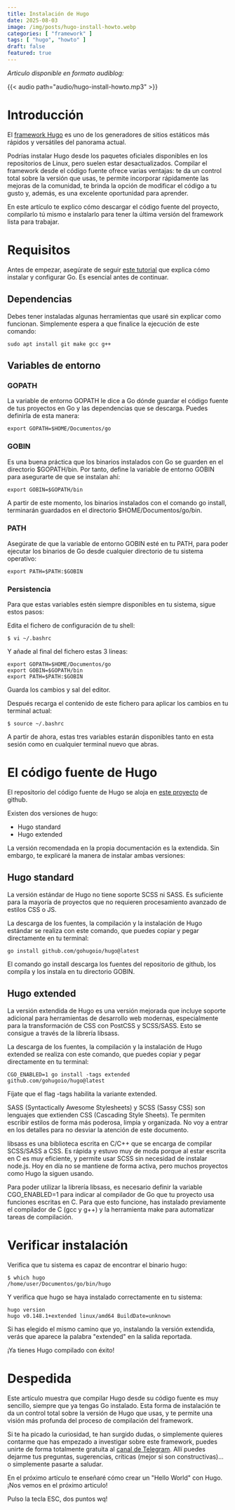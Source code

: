 ```yaml
---
title: Instalación de Hugo
date: 2025-08-03
image: /img/posts/hugo-install-howto.webp
categories: [ "framework" ]
tags: [ "hugo", "howto" ]
draft: false
featured: true
---
```


*Articulo disponible en formato audiblog:*

{{< audio path="audio/hugo-install-howto.mp3" >}}

# Introducción

El [framework Hugo](/post/2025/framework-hugo) es uno de los generadores de sitios estáticos más rápidos y versátiles del panorama actual.

Podrías instalar Hugo desde los paquetes oficiales disponibles en los repositorios de Linux, pero suelen estar desactualizados. Compilar el framework desde el código fuente ofrece varias ventajas: te da un control total sobre la versión que usas, te permite incorporar rápidamente las mejoras de la comunidad, te brinda la opción de modificar el código a tu gusto y, además, es una excelente oportunidad para aprender.

En este artículo te explico cómo descargar el código fuente del proyecto, compilarlo tú mismo e instalarlo para tener la última versión del framework lista para trabajar.

# Requisitos

Antes de empezar, asegúrate de seguir [este tutorial](/post/2025/golang-install-howto) que explica cómo instalar y configurar Go. Es esencial antes de continuar.

## Dependencias

Debes tener instaladas algunas herramientas que usaré sin explicar como funcionan. Simplemente espera a que finalice la ejecución de este comando:

```
sudo apt install git make gcc g++
```

## Variables de entorno

### GOPATH

La variable de entorno GOPATH le dice a Go dónde guardar el código fuente de tus proyectos en Go y las dependencias que se descarga. Puedes definirla de esta manera:

```
export GOPATH=$HOME/Documentos/go
```

### GOBIN

Es una buena práctica que los binarios instalados con Go se guarden en el directorio $GOPATH/bin. Por tanto, define la variable de entorno GOBIN para asegurarte de que se instalan ahí:

```
export GOBIN=$GOPATH/bin
```

A partir de este momento, los binarios instalados con el comando go install, terminarán guardados en el directorio $HOME/Documentos/go/bin.

### PATH

Asegúrate de que la variable de entorno GOBIN esté en tu PATH, para poder ejecutar los binarios de Go desde cualquier directorio de tu sistema operativo:

```
export PATH=$PATH:$GOBIN
```

### Persistencia

Para que estas variables estén siempre disponibles en tu sistema, sigue estos pasos:

Edita el fichero de configuración de tu shell:

```
$ vi ~/.bashrc
```

Y añade al final del fichero estas 3 lineas:

```
export GOPATH=$HOME/Documentos/go
export GOBIN=$GOPATH/bin
export PATH=$PATH:$GOBIN
```

Guarda los cambios y sal del editor.

Después recarga el contenido de este fichero para aplicar los cambios en tu terminal actual:

```
$ source ~/.bashrc
```

A partir de ahora, estas tres variables estarán disponibles tanto en esta sesión como en cualquier terminal nuevo que abras.

# El código fuente de Hugo

El repositorio del código fuente de Hugo se aloja en [este proyecto](https://github.com/gohugoio/hugo) de github.

Existen dos versiones de hugo:

- Hugo standard
- Hugo extended

La versión recomendada en la propia documentación es la extendida. Sin embargo, te explicaré la manera de instalar ambas versiones:

## Hugo standard

La versión estándar de Hugo no tiene soporte SCSS ni SASS. Es suficiente para la mayoría de proyectos que no requieren procesamiento avanzado de estilos CSS o JS.

La descarga de los fuentes, la compilación y la instalación de Hugo estándar se realiza con este comando, que puedes copiar y pegar directamente en tu terminal:

```
go install github.com/gohugoio/hugo@latest
```

El comando go install descarga los fuentes del repositorio de github, los compila y los instala en tu directorio GOBIN.

## Hugo extended

La versión extendida de Hugo es una versión mejorada que incluye soporte adicional para herramientas de desarrollo web modernas, especialmente para la transformación de CSS con PostCSS y SCSS/SASS. Esto se consigue a través de la librería libsass.

La descarga de los fuentes, la compilación y la instalación de Hugo extended se realiza con este comando, que puedes copiar y pegar directamente en tu terminal:

```
CGO_ENABLED=1 go install -tags extended github.com/gohugoio/hugo@latest
```

Fíjate que el flag -tags habilita la variante extended.

SASS (Syntactically Awesome Stylesheets) y SCSS (Sassy CSS) son lenguajes que extienden CSS (Cascading Style Sheets). Te permiten escribir estilos de forma más poderosa, limpia y organizada. No voy a entrar en los detalles para no desviar la atención de este documento.

libsass es una biblioteca escrita en C/C++ que se encarga de compilar SCSS/SASS a CSS. Es rápida y estuvo muy de moda porque al estar escrita en C es muy eficiente, y permite usar SCSS sin necesidad de instalar node.js. Hoy en día no se mantiene de forma activa, pero muchos proyectos como Hugo la siguen usando.

Para poder utilizar la librería libsass, es necesario definir la variable CGO_ENABLED=1 para indicar al compilador de Go que tu proyecto usa funciones escritas en C. Para que esto funcione, has instalado previamente el compilador de C (gcc y g++) y la herramienta make para automatizar tareas de compilación.

# Verificar instalación

Verifica que tu sistema es capaz de encontrar el binario hugo:

```
$ which hugo
/home/user/Documentos/go/bin/hugo
```

Y verifica que hugo se haya instalado correctamente en tu sistema:

```
hugo version
hugo v0.148.1+extended linux/amd64 BuildDate=unknown
```

Si has elegido el mismo camino que yo, instalando la versión extendida, verás que aparece la palabra "extended" en la salida reportada.

¡Ya tienes Hugo compilado con éxito!

# Despedida

Este artículo muestra que compilar Hugo desde su código fuente es muy sencillo, siempre que ya tengas Go instalado. Esta forma de instalación te da un control total sobre la versión de Hugo que usas, y te permite una visión más profunda del proceso de compilación del framework.

Si te ha picado la curiosidad, te han surgido dudas, o simplemente quieres contarme que has empezado a investigar sobre este framework, puedes unirte de forma totalmente gratuita al [canal de Telegram](https://t.me/lateclaescape). Allí puedes dejarme tus preguntas, sugerencias, críticas (mejor si son constructivas)... o simplemente pasarte a saludar.

En el próximo artículo te enseñaré cómo crear un "Hello World" con Hugo. ¡Nos vemos en el próximo articulo!

Pulso la tecla ESC, dos puntos wq!
